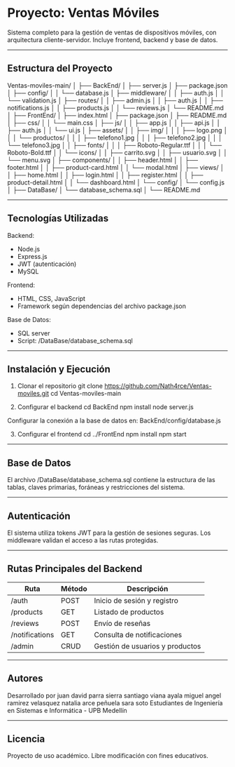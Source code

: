 # Proyecto: Ventas Móviles

Sistema completo para la gestión de ventas de dispositivos móviles, con arquitectura cliente-servidor. Incluye frontend, backend y base de datos.

------------------------------------------------------------
Estructura del Proyecto
------------------------------------------------------------

Ventas-moviles-main/
│
├── BackEnd/
│   ├── server.js
│   ├── package.json
│   ├── config/
│   │   └── database.js
│   ├── middleware/
│   │   ├── auth.js
│   │   └── validation.js
│   ├── routes/
│   │   ├── admin.js
│   │   ├── auth.js
│   │   ├── notifications.js
│   │   ├── products.js
│   │   └── reviews.js
│   └── README.md
│
├── FrontEnd/
│   ├── index.html
│   ├── package.json
│   ├── README.md
│   ├── css/
│   │   └── main.css
│   ├── js/
│   │   ├── app.js
│   │   ├── api.js
│   │   ├── auth.js
│   │   └── ui.js
│   ├── assets/
│   │   ├── img/
│   │   │   ├── logo.png
│   │   │   └── productos/
│   │   │       ├── telefono1.jpg
│   │   │       ├── telefono2.jpg
│   │   │       └── telefono3.jpg
│   │   ├── fonts/
│   │   │   ├── Roboto-Regular.ttf
│   │   │   └── Roboto-Bold.ttf
│   │   └── icons/
│   │       ├── carrito.svg
│   │       ├── usuario.svg
│   │       └── menu.svg
│   ├── components/
│   │   ├── header.html
│   │   ├── footer.html
│   │   ├── product-card.html
│   │   └── modal.html
│   ├── views/
│   │   ├── home.html
│   │   ├── login.html
│   │   ├── register.html
│   │   ├── product-detail.html
│   │   └── dashboard.html
│   └── config/
│       └── config.js
│
├── DataBase/
│   └── database_schema.sql
│
└── README.md

------------------------------------------------------------
Tecnologías Utilizadas
------------------------------------------------------------
Backend:
- Node.js
- Express.js
- JWT (autenticación)
- MySQL

Frontend:
- HTML, CSS, JavaScript
- Framework según dependencias del archivo package.json

Base de Datos:
- SQL server
- Script: /DataBase/database_schema.sql

------------------------------------------------------------
Instalación y Ejecución
------------------------------------------------------------
1. Clonar el repositorio
git clone https://github.com/Nath4rce/Ventas-moviles.git
cd Ventas-moviles-main

2. Configurar el backend
cd BackEnd
npm install
node server.js

Configurar la conexión a la base de datos en:
BackEnd/config/database.js

3. Configurar el frontend
cd ../FrontEnd
npm install
npm start

------------------------------------------------------------
Base de Datos
------------------------------------------------------------
El archivo /DataBase/database_schema.sql contiene la estructura de las tablas,
claves primarias, foráneas y restricciones del sistema.

------------------------------------------------------------
Autenticación
------------------------------------------------------------
El sistema utiliza tokens JWT para la gestión de sesiones seguras.
Los middleware validan el acceso a las rutas protegidas.

------------------------------------------------------------
Rutas Principales del Backend
------------------------------------------------------------
| Ruta             | Método  | Descripción                    |
|------------------|---------|--------------------------------|
| /auth            | POST    | Inicio de sesión y registro    |
| /products        | GET     | Listado de productos           |
| /reviews         | POST    | Envío de reseñas               |
| /notifications   | GET     | Consulta de notificaciones     |
| /admin           | CRUD    | Gestión de usuarios y productos|

------------------------------------------------------------
Autores
------------------------------------------------------------
Desarrollado por
juan david parra sierra
santiago viana ayala
miguel angel ramirez velasquez
natalia arce peñuela
sara soto 
Estudiantes de Ingeniería en Sistemas e Informática - UPB Medellín

------------------------------------------------------------
Licencia
------------------------------------------------------------
Proyecto de uso académico. Libre modificación con fines educativos.
